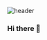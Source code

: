 ![header](https://capsule-render.vercel.app/api?type=cylinder&color=timeAuto&height=300&section=header&text=ShinSoomin&fontSize=90)

### Hi there 👋

<!--
**kellyssm/kellyssm** is a ✨ _special_ ✨ repository because its `README.md` (this file) appears on your GitHub profile.

Here are some ideas to get you started:

- 🔭 I’m currently working on ...
- 🌱 I’m currently learning ...
- 👯 I’m looking to collaborate on ...
- 🤔 I’m looking for help with ...
- 💬 Ask me about ...
- 📫 How to reach me: ...
- 😄 Pronouns: ...
- ⚡ Fun fact: ...
-->
